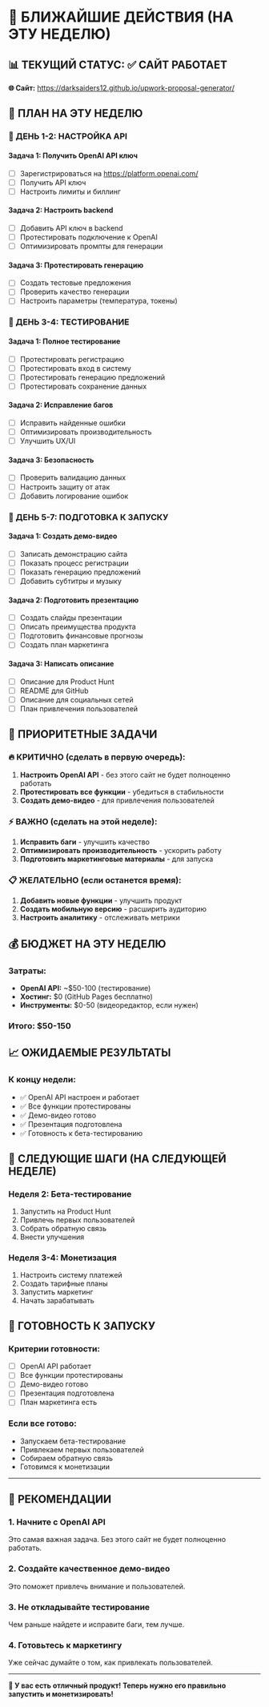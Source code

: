 # 🎯 БЛИЖАЙШИЕ ДЕЙСТВИЯ (НА ЭТУ НЕДЕЛЮ)

## 📊 **ТЕКУЩИЙ СТАТУС:** ✅ САЙТ РАБОТАЕТ

**🌐 Сайт:** https://darksaiders12.github.io/upwork-proposal-generator/

## 🚀 **ПЛАН НА ЭТУ НЕДЕЛЮ**

### **📅 ДЕНЬ 1-2: НАСТРОЙКА API**

#### **Задача 1: Получить OpenAI API ключ**
- [ ] Зарегистрироваться на https://platform.openai.com/
- [ ] Получить API ключ
- [ ] Настроить лимиты и биллинг

#### **Задача 2: Настроить backend**
- [ ] Добавить API ключ в backend
- [ ] Протестировать подключение к OpenAI
- [ ] Оптимизировать промпты для генерации

#### **Задача 3: Протестировать генерацию**
- [ ] Создать тестовые предложения
- [ ] Проверить качество генерации
- [ ] Настроить параметры (температура, токены)

### **📅 ДЕНЬ 3-4: ТЕСТИРОВАНИЕ**

#### **Задача 1: Полное тестирование**
- [ ] Протестировать регистрацию
- [ ] Протестировать вход в систему
- [ ] Протестировать генерацию предложений
- [ ] Протестировать сохранение данных

#### **Задача 2: Исправление багов**
- [ ] Исправить найденные ошибки
- [ ] Оптимизировать производительность
- [ ] Улучшить UX/UI

#### **Задача 3: Безопасность**
- [ ] Проверить валидацию данных
- [ ] Настроить защиту от атак
- [ ] Добавить логирование ошибок

### **📅 ДЕНЬ 5-7: ПОДГОТОВКА К ЗАПУСКУ**

#### **Задача 1: Создать демо-видео**
- [ ] Записать демонстрацию сайта
- [ ] Показать процесс регистрации
- [ ] Показать генерацию предложений
- [ ] Добавить субтитры и музыку

#### **Задача 2: Подготовить презентацию**
- [ ] Создать слайды презентации
- [ ] Описать преимущества продукта
- [ ] Подготовить финансовые прогнозы
- [ ] Создать план маркетинга

#### **Задача 3: Написать описание**
- [ ] Описание для Product Hunt
- [ ] README для GitHub
- [ ] Описание для социальных сетей
- [ ] План привлечения пользователей

## 🎯 **ПРИОРИТЕТНЫЕ ЗАДАЧИ**

### **🔥 КРИТИЧНО (сделать в первую очередь):**
1. **Настроить OpenAI API** - без этого сайт не будет полноценно работать
2. **Протестировать все функции** - убедиться в стабильности
3. **Создать демо-видео** - для привлечения пользователей

### **⚡ ВАЖНО (сделать на этой неделе):**
1. **Исправить баги** - улучшить качество
2. **Оптимизировать производительность** - ускорить работу
3. **Подготовить маркетинговые материалы** - для запуска

### **📋 ЖЕЛАТЕЛЬНО (если останется время):**
1. **Добавить новые функции** - улучшить продукт
2. **Создать мобильную версию** - расширить аудиторию
3. **Настроить аналитику** - отслеживать метрики

## 💰 **БЮДЖЕТ НА ЭТУ НЕДЕЛЮ**

### **Затраты:**
- **OpenAI API:** ~$50-100 (тестирование)
- **Хостинг:** $0 (GitHub Pages бесплатно)
- **Инструменты:** $0-50 (видеоредактор, если нужен)

### **Итого:** $50-150

## 📈 **ОЖИДАЕМЫЕ РЕЗУЛЬТАТЫ**

### **К концу недели:**
- ✅ OpenAI API настроен и работает
- ✅ Все функции протестированы
- ✅ Демо-видео готово
- ✅ Презентация подготовлена
- ✅ Готовность к бета-тестированию

## 🎯 **СЛЕДУЮЩИЕ ШАГИ (НА СЛЕДУЮЩЕЙ НЕДЕЛЕ)**

### **Неделя 2: Бета-тестирование**
1. Запустить на Product Hunt
2. Привлечь первых пользователей
3. Собрать обратную связь
4. Внести улучшения

### **Неделя 3-4: Монетизация**
1. Настроить систему платежей
2. Создать тарифные планы
3. Запустить маркетинг
4. Начать зарабатывать

## 🚀 **ГОТОВНОСТЬ К ЗАПУСКУ**

### **Критерии готовности:**
- [ ] OpenAI API работает
- [ ] Все функции протестированы
- [ ] Демо-видео готово
- [ ] Презентация подготовлена
- [ ] План маркетинга есть

### **Если все готово:**
- Запускаем бета-тестирование
- Привлекаем первых пользователей
- Собираем обратную связь
- Готовимся к монетизации

---

## 🎯 **РЕКОМЕНДАЦИИ**

### **1. Начните с OpenAI API**
Это самая важная задача. Без этого сайт не будет полноценно работать.

### **2. Создайте качественное демо-видео**
Это поможет привлечь внимание и пользователей.

### **3. Не откладывайте тестирование**
Чем раньше найдете и исправите баги, тем лучше.

### **4. Готовьтесь к маркетингу**
Уже сейчас думайте о том, как привлекать пользователей.

---

**🚀 У вас есть отличный продукт! Теперь нужно его правильно запустить и монетизировать!** 
